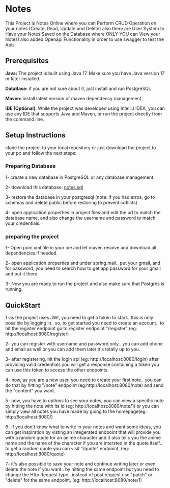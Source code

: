 # Notes
This Project is Notes Online where you can Perform CRUD Operation on your notes (Create, Read, Update and Delete) also there are User System to Have your Notes Saved on the Database where ONLY YOU can View your Notes!
also added Openapi Functionality in order to use swagger to test the Apis

## Prerequisites
**Java:** The project is built using Java 17. Make sure you have Java version 17 or later installed.

**DataBase:** if you are not sure about it, just install and run PostgreSQL

**Maven:** install latest version of maven dependency management

**IDE (Optional)**: While the project was developed using IntelliJ IDEA, you can use any IDE that supports Java and Maven, or run the project directly from the command line.

## Setup Instructions
clone the project to your local repository or just download the project to your pc and follow the next steps:
### Preparing Database
1- create a new database in PostgreSQL or any database management.

2- download this database: [notes.sql](https://www.mediafire.com/file/p1zxbn9ep2b1pii/notes.sql/file)

3- restore the database in your postgresql (note: if you had erros, go to schemas and delete public before restoring to prevent coflicts)

4- open application.properties in project files and edit the url to match the database name, and also change the username and password to match your credentials.
### preparing the project
1- Open pom.xml file in your ide and let maven resolve and download all dependencies if needed.

2- open application.properties and under spring.mail.. put your gmail, and for password, you need to search how to get app password for your gmail and put it there.

3- Now you are ready to run the project and also make sure that Postgres is running.

## QuickStart
1-as the project uses JWt, you need to get a token to start.. this is only possible by logging in.. so, to get started you need to create an account.. to hit the register endpoint go to register endpoint "/register" (eg: http://localhost:8080/register)

2- you can register with username and password only.. you can add phone and email as well or you can add them later it's totally up to you.

3- after registering, hit the login api (eg: http://localhost:8080/login) after providing valid credentials you will get a response containing a token you can use this token to access the other endpoints.

4- now, as you are a new user, you need to create your first note.. you can do that by hitting "/note" endpoint (eg:http://localhost:8080/note) and send the "content" you want.

5- now, you have to options to see your notes, you can view a specific note by hitting the note with its id (eg: http://localhost:8080/note/1) or you can simply view all notes you have made by going to the homepage(eg: http://localhost:8080/)

6- if you don't know what to write in your notes and want some ideas, you can get inspiration by visting an integerated endpoint that will provide you with a random quote for an anime character and it also tells you the anime name and the name of the character if you are intersted in the quote itself.. to get a random quote you can visit "/quote" endpoint, (eg: http://localhost:8080/quote)

7- it's also possible to save your note and continue writing later or even delete the note if you want.. by hitting the same endpoint but you need to change the Http Request type.. instead of post request use "patch" or "delete" for the same endpoint, (eg: http://localhost:8080/note/1) 
